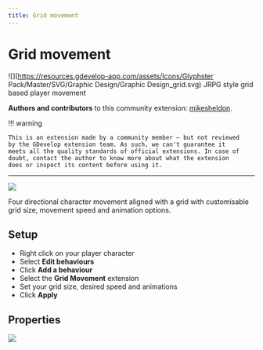 ```yaml
---
title: Grid movement
---
```

# Grid movement

![](https://resources.gdevelop-app.com/assets/Icons/Glyphster Pack/Master/SVG/Graphic Design/Graphic Design_grid.svg)
JRPG style grid based player movement

**Authors and contributors** to this community extension: [mikesheldon](https://octodon.social/@mikesheldon).

!!! warning
    
        
    This is an extension made by a community member — but not reviewed
    by the GDevelop extension team. As such, we can't guarantee it
    meets all the quality standards of official extensions. In case of
    doubt, contact the author to know more about what the extension
    does or inspect its content before using it.
    

---

![](/gdevelop5/extensions/grid_movement.gif)


Four directional character movement aligned with a grid with customisable grid size, movement speed and animation options.

## Setup

  - Right click on your player character
  - Select **Edit behaviours**
  - Click **Add a behaviour**
  - Select the **Grid Movement** extension
  - Set your grid size, desired speed and animations
  - Click **Apply**

## Properties

![](/gdevelop5/extensions/grid_movement_properties.png)